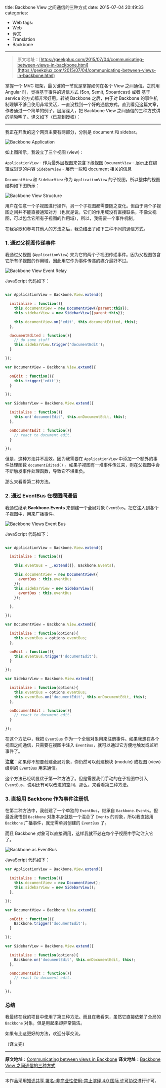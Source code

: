 title: Backbone View 之间通信的三种方式
date: 2015-07-04 20:49:33
categories:
- Web
tags:
- Web
- 译文
- Translation
- Backbone
---

> 原文地址：[https://geekplux.com/2015/07/04/communicating-between-views-in-backbone.html](https://geekplux.com/2015/07/04/communicating-between-views-in-backbone.html)

掌握一个 MVC 框架，最关键的一节就是掌握如何在各个 View 之间通信。之前用 Angular 时，觉得基于事件的通信方式 ($on, $emit, $boardcast) 或者 基于 service 的方式都非常好用。转战 Backbone 之后，由于对 Backbone 的事件机制理解不够且使用非常灵活，一直没找到一个好的通信方式。直到看见这篇文章，作者通过一个简单的例子，层层深入，把 Backbone View 之间通信的三种方式讲的清晰明了。译文如下（已拿到授权）：

----

我正在开发的这个网页主要有两部分，分别是 document 和 sidebar。

![Backbone Application](http://7b1evr.com1.z0.glb.clouddn.com/backbone-application.png)

如上图所示，我设立了三个视图 (view) :

`ApplicationView` - 作为最外层视图来包含下级视图
`DocumentView` - 展示正在编辑或浏览的内容
`SidebarView` - 展示一些和 document 相关的信息


`DocumentView` 和 `SidebarView` 作为 `ApplicationView` 的子视图，所以整体的视图结构如下图所示：

![Backbone View Structure](http://7b1evr.com1.z0.glb.clouddn.com/backbone-view-structure.png)


用户在任意一个子视图进行操作，另一个子视图都需要随之变化。但由于两个子视图之间并不能直接通知对方（也就是说，它们的作用域没有直接联系，不像父视图，可以包含它所有子视图的作用域），所以，我需要一个事件机制。

在我谷歌和参考其他人的方法之后，我总结出了如下三种不同的通信方式。

<!-- more -->

### 1. 通过父视图传递事件

我通过父视图 (`ApplicationView`) 来为它的两个子视图传递事件。因为父视图包含它所有子视图的作用域，因此用它作为事件传递的媒介最好不过。

![Backbone View Event Relay](http://7b1evr.com1.z0.glb.clouddn.com/backbone-view-event-relay.png)

JavaScript 代码如下：

```javascript

var ApplicationView = Backbone.View.extend({

  initialize : function(){
    this.documentView = new DocumentView({parent:this});
    this.sidebarView = new SidebarView({parent:this});

    this.documentView.on('edit', this.documentEdited, this);
  },

  documentEdited : function(){
    // do some stuff
    this.sidebarView.trigger('documentEdit');
  }

});

var DocumentView = Backbone.View.extend({

  onEdit : function(){
    this.trigger('edit');
  }

});

var SidebarView = Backbone.View.extend({

  initialize : function(){
    this.on('documentEdit', this.onDocumentEdit, this);
  },

  onDocumentEdit : function(){
    // react to document edit.
  }

});

````


但是，这种方法并不高效。因为我需要在 `ApplicationView` 中添加一个额外的事件处理函数 `documentEdited()` 。如果子视图有一堆事件传过来，则在父视图中会不断触发事件处理函数，导致它不堪重负。

那么来看看第二种方法。


### 2. 通过 EventBus 在视图间通信


我通过继承 **Backbone.Events** 来创建一个全局对象 `EventBus`。把它注入到各个子视图中，用来广播事件。

![Backbone Views Event Bus](http://7b1evr.com1.z0.glb.clouddn.com/backbone-views-event-bus.png)

JavaScript 代码如下：

```javascript

var ApplicationView = Backbone.View.extend({

  initialize : function(){

    this.eventBus = _.extend({}, Backbone.Events);

    this.documentView = new DocumentView({
      eventBus : this.eventBus
    });
    this.sidebarView = new SidebarView({
      eventBus : this.eventBus
    });

  },

});

var DocumentView = Backbone.View.extend({

  initialize : function(options){
    this.eventBus = options.eventBus;
  },

  onEdit : function(){
    this.eventBus.trigger('documentEdit');
  }

});

var SidebarView = Backbone.View.extend({

  initialize : function(options){
    this.eventBus = options.eventBus;
    this.eventBus.on('documentEdit', this.onDocumentEdit, this);
  },

  onDocumentEdit : function(){
    // react to document edit.
  }

});

```

在这个方法中，我把 `EventBus` 作为一个全局对象用来注册事件。如果我想在各个视图之间通信，只需要在视图中注入 `EventBus`，就可以通过它方便地触发或监听事件了。


**注意**：如果你不想要创建全局对象，你仍然可以创建模块 (module) 或视图 (view) 级别的 `EventBus` 用来通信。

这个方法已经明显优于第一种方法了。但是需要我们手动的在子视图中引入 `EventBus`，说明还有可以改进的空间，那么，来看看第三种方法。


### 3. 直接用 Backbone 作为事件注册机

在第二种方法中，我创建了一个单独的 `EventBus`，继承自 `Backbone.Events`。但最近我悟到 `Backbone` 对象本身就是一个混合了 `Events` 的对象，所以我直接用 `Backbone` 广播事件，就无需单另创建的 `EventBus` 了。

而且 Backbone 对象可以直接调用，这样我就不必在每个子视图中手动注入它了。

![Backbone as EventBus](http://7b1evr.com1.z0.glb.clouddn.com/backbone-views-backbone-event-bus.png)

JavaScript 代码如下：

```javascript
var ApplicationView = Backbone.View.extend({

  initialize : function(){
    this.documentView = new DocumentView();
    this.sidebarView = new SidebarView();
  },

});

var DocumentView = Backbone.View.extend({

  onEdit : function(){
    Backbone.trigger('documentEdit');
  }

});

var SidebarView = Backbone.View.extend({

  initialize : function(options){
    Backbone.on('documentEdit', this.onDocumentEdit, this);
  },

  onDocumentEdit : function(){
    // react to document edit.
  }

});
```

### 总结

我最终在我的项目中使用了第三种方法。而且在我看来，虽然它直接依赖了全局的 `Backbone` 对象，但是用起来却异常简洁。

如果有比这更好的方法，欢迎分享交流。

（译文完）


-------


**原文地址**：[Communicating between views in Backbone](http://veerasundar.com/blog/2013/04/communicating-between-views-in-backbone/)
**译文地址**：[Backbone View 之间通信的三种方式](http://www.geekplux.com/2015/07/04/communicating-between-views-in-backbone.html)


--------------
本作品采用[知识共享 署名-非商业性使用-禁止演绎 4.0 国际 许可协议](http://creativecommons.org/licenses/by-nc-nd/4.0/)进行许可。





